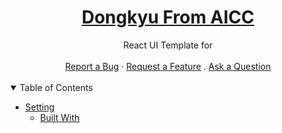 <h1 align="center">
  <a href="">
   Dongkyu From AICC
  </a>
</h1>

<div align="center">
 React UI Template for 
  <br />
  <br />
  <a href="https://github.com/dec0dOS/amazing-github-template/issues/new?assignees=&labels=bug&template=01_BUG_REPORT.md&title=bug%3A+">Report a Bug</a>
  ·
  <a href="https://github.com/dec0dOS/amazing-github-template/issues/new?assignees=&labels=enhancement&template=02_FEATURE_REQUEST.md&title=feat%3A+">Request a Feature</a>
  .
  <a href="https://github.com/dec0dOS/amazing-github-template/discussions">Ask a Question</a>
</div>

<div align="center">
<br />


</div>

<details open="open">
<summary>Table of Contents</summary>

- [Setting](#Setting)
  - [Built With](#built-with)


</details>

